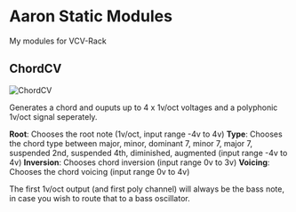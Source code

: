 # Aaron Static Modules
My modules for VCV-Rack

## ChordCV
![ChordCV](https://i.imgur.com/pdB5wFX.png "Logo Title Text 1")

Generates a chord and ouputs up to 4 x 1v/oct voltages and a polyphonic 1v/oct signal seperately.

**Root**: Chooses the root note (1v/oct, input range -4v to 4v)
**Type**: Chooses the chord type between major, minor, dominant 7, minor 7, major 7, suspended 2nd, suspended 4th, diminished, augmented (input range -4v to 4v)
**Inversion**: Chooses chord inversion (input range 0v to 3v)
**Voicing**: Chooses the chord voicing (input range 0v to 4v)

The first 1v/oct output (and first poly channel) will always be the bass note, in case you wish to route that to a bass oscillator.
